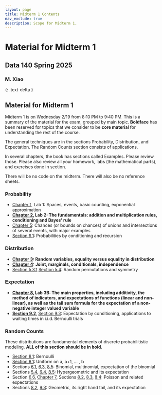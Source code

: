 ```yaml
---
layout: page
title: Midterm 1 Contents
nav_exclude: true
description: Scope for Midterm 1.
---
```

# Material for Midterm 1 #
## Data 140 Spring 2025 ##

### M. Xiao ##
{: .text-delta }


## Material for Midterm 1 #
Midterm 1 is on Wednesday 2/19 from 8:10 PM to 9:40 PM. This is a summary of the material for the exam, grouped by main topic. **Boldface** has been reserved for topics that we consider to be **core material** for understanding the rest of the course.

The general techniques are in the sections Probability, Distribution, and Expectation. The Random Counts section consists of applications. 

In several chapters, the book has sections called Examples. Please review those. Please also review all your homework, labs (the mathematical parts), and exercises done in section.

There will be no code on the midterm. There will also be no reference sheets.

### Probability ###
- [Chapter 1](http://prob140.org/textbook/content/Chapter_01/00_Fundamentals.html), Lab 1: Spaces, events, basic counting, exponential approximation
- **[Chapter 2](http://prob140.org/textbook/content/Chapter_02/00_Calculating_Chances.html), Lab 2: The fundamentals: addition and multiplication rules, conditioning and Bayes' rule**
- [Chapter 5](http://prob140.org/textbook/content/Chapter_05/00_Collections_of_Events.html): Chances (or bounds on chances) of unions and intersections of several events, with major examples
- [Section 9.1](http://prob140.org/textbook/content/Chapter_09/01_Probability_by_Conditioning.html): Probabilities by conditioning and recursion 

### Distribution ###
- **[Chapter 3](http://prob140.org/textbook/content/Chapter_03/00_Random_Variables.html): Random variables, equality versus equality in distribution**
- **[Chapter 4](http://prob140.org/textbook/content/Chapter_04/00_Relations_Between_Variables.html): Joint, marginals, conditionals, independence**
- [Section 5.3.1](http://prob140.org/textbook/content/Chapter_05/03_The_Matching_Problem.html#matches-at-fixed-locations) [Section 5.4](http://prob140.org/textbook/content/Chapter_05/04_Sampling_Without_Replacement.html): Random permutations and symmetry

### Expectation ###
- **[Chapter 8](http://prob140.org/textbook/content/Chapter_08/00_Expectation.html), Lab 3B: The main properties, including additivity, the method of indicators, and expectations of functions (linear and non-linear), as well as the tail sum formula for the expectation of a non-negative integer valued variable**
- **[Section 9.2](http://prob140.org/textbook/content/Chapter_09/02_Expectation_by_Conditioning.html)**, [Section 9.3](http://prob140.org/textbook/content/Chapter_09/03_Expected_Waiting_Times.html): Expectation by conditioning, applications to waiting times in i.i.d. Bernoulli trials

### Random Counts ###
These distributions are fundamental elements of discrete probabilitistic modeling. **ALL of this section should be in bold.**
- [Section 8.1](http://prob140.org/textbook/content/Chapter_08/02_Applying_the_Definition.html#bernoulli-and-indicators): Bernoulli
- [Section 8.1](http://prob140.org/textbook/content/Chapter_08/02_Applying_the_Definition.html#uniform-on-an-interval-of-integers): Uniform on a, a+1, ... , b
- Sections [6.1](http://prob140.org/textbook/content/Chapter_06/01_Binomial_Distribution.html), [6.3](http://prob140.org/textbook/content/Chapter_06/03_Multinomial_Distribution.html#), [8.5](http://prob140.org/textbook/content/Chapter_08/05_Method_of_Indicators.html#expectation-of-the-binomial): Binomial, multinomial, expectation of the binomial
- Sections [5.4](http://prob140.org/textbook/content/Chapter_05/04_Sampling_Without_Replacement.html#counting-good-elements-in-a-simple-random-sample), [6.4](http://prob140.org/textbook/content/Chapter_06/04_The_Hypergeometric_Revisited.html), [8.5](http://prob140.org/textbook/content/Chapter_08/05_Method_of_Indicators.html#expectation-of-the-hypergeometric): Hypergeometric and its expectation
- Section [6.6](http://prob140.org/textbook/content/Chapter_06/06_Law_of_Small_Numbers.html), [Chapter 7](http://prob140.org/textbook/content/Chapter_07/00_Poissonization.html), Sections [8.2](http://prob140.org/textbook/content/Chapter_08/02_Applying_the_Definition.html#poisson), [8.3](http://prob140.org/textbook/content/Chapter_08/03_Expectations_of_Functions.html#e-x-x-1-for-a-poisson-variable-x), [8.4](http://prob140.org/textbook/content/Chapter_08/04_Additivity.html#e-x-2-for-a-poisson-variable-x): Poisson and related expectations
- Sections [8.2](http://prob140.org/textbook/content/Chapter_08/02_Applying_the_Definition.html#geometric), [9.3](http://prob140.org/textbook/content/Chapter_09/03_Expected_Waiting_Times.html#waiting-till-h): Geometric, its right hand tail, and its expectation


